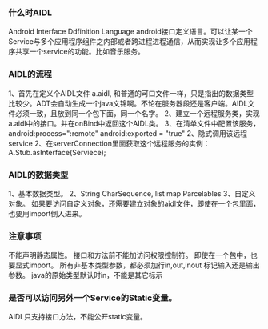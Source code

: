
### 什么时AIDL

Android Interface Ddfinition Language android接口定义语言。可以让某一个Service与多个应用程序组件之内部或者跨进程进程通信，从而实现让多个应用程序共享一个service的功能。比如音乐服务。
    
### AIDL的流程

1、首先在定义个AIDL文件 a.aidl, 和普通的可口文件一样，只是指出的数据类型比较少。ADT会自动生成一个java文锦啊。不论在服务器段还是客户端。AIDL文件必须一致，且放到同一个包下面，同一个名字。
2、建立一个远程服务类，实现 a.aidl中的接口。并在onBind中返回这个AIDL类。
3、在清单文件中配置该服务，android:process=":remote" android:exported = "true"
2、隐式调用该远程service
2、在serverConnection里面获取这个远程服务的实例：A.Stub.asInterface(Serviece);
      
### AIDL的数据类型

1、基本数据类型。
2、String  CharSequence, list map Parcelables 
3、自定义对象。
如果要访问自定义对象，还需要建立对象的aidl文件，即使在一个包里面，也要用import倒入进来。
    
### 注意事项
不能声明静态属性。
接口和方法前不能加访问权限控制符。
即使在一个包中，也要显式import。
所有非基本类型参数，都必须加行in,out,inout 标记输入还是输出参数。
java的原始类型默认时in，不能是其它标示

### 是否可以访问另外一个Service的Static变量。

AIDL只支持接口方法，不能公开static变量。


